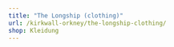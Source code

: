 ```yaml
---
title: "The Longship (clothing)"
url: /kirkwall-orkney/the-longship-clothing/
shop: Kleidung
---
```


